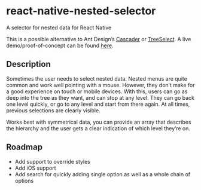 # react-native-nested-selector

A selector for nested data for React Native

This is a possible alternative to Ant Design’s [Cascader](https://ant.design/components/cascader/) or [TreeSelect](https://ant.design/components/tree-select/). A live demo/proof-of-concept can be found [here](https://lakshya.dev/better-nested-selector/).

## Description

Sometimes the user needs to select nested data. Nested menus are quite common and work well pointing with a mouse. However, they don’t make for a good experience on touch or mobile devices. With this, users can go as deep into the tree as they want, and can stop at any level. They can go back one level quickly, or go to any level and start from there again. At all times, previous selections are clearly visible.

Works best with symmetrical data, you can provide an array that describes the hierarchy and the user gets a clear indication of which level they’re on.

## Roadmap

- Add support to override styles
- Add iOS support
- Add search for quickly adding single option as well as a whole chain of options
